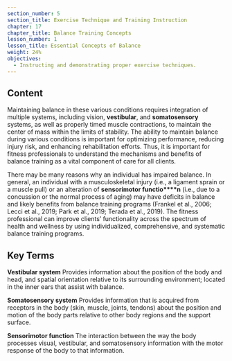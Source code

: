```yaml
---
section_number: 5
section_title: Exercise Technique and Training Instruction
chapter: 17
chapter_title: Balance Training Concepts
lesson_number: 1
lesson_title: Essential Concepts of Balance
weight: 24%
objectives:
  - Instructing and demonstrating proper exercise techniques.
---
```


## Content
Maintaining balance in these various conditions requires integration of multiple systems, including vision, **vestibular**, and **somatosensory** systems, as well as properly timed muscle contractions, to maintain the center of mass within the limits of stability. The ability to maintain balance during various conditions is important for optimizing performance, reducing injury risk, and enhancing rehabilitation efforts. Thus, it is important for fitness professionals to understand the mechanisms and benefits of balance training as a vital component of care for all clients.

There may be many reasons why an individual has impaired balance. In general, an individual with a musculoskeletal injury (i.e., a ligament sprain or a muscle pull) or an alteration of **sensorimotor functio****n** (i.e., due to a concussion or the normal process of aging) may have deficits in balance and likely benefits from balance training programs (Frankel et al., 2006; Lecci et al., 2019; Park et al., 2019; Terada et al., 2019). The fitness professional can improve clients’ functionality across the spectrum of health and wellness by using individualized, comprehensive, and systematic balance training programs.

## Key Terms

**Vestibular system**
Provides information about the position of the body and head, and spatial orientation relative to its surrounding environment; located in the inner ears that assist with balance.

**Somatosensory system**
Provides information that is acquired from receptors in the body (skin, muscle, joints, tendons) about the position and motion of the body parts relative to other body regions and the support surface.

**Sensorimotor function**
The interaction between the way the body processes visual, vestibular, and somatosensory information with the motor response of the body to that information.